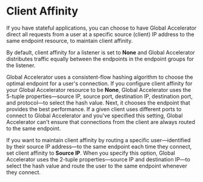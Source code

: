 # Client Affinity<a name="about-listeners-client-affinity"></a>

If you have stateful applications, you can choose to have Global Accelerator direct all requests from a user at a specific source \(client\) IP address to the same endpoint resource, to maintain client affinity\.

By default, client affinity for a listener is set to **None** and Global Accelerator distributes traffic equally between the endpoints in the endpoint groups for the listener\.

Global Accelerator uses a consistent\-flow hashing algorithm to choose the optimal endpoint for a user's connection\. If you configure client affinity for your Global Accelerator resource to be **None**, Global Accelerator uses the 5\-tuple properties—source IP, source port, destination IP, destination port, and protocol—to select the hash value\. Next, it chooses the endpoint that provides the best performance\. If a given client uses different ports to connect to Global Accelerator and you've specified this setting, Global Accelerator can't ensure that connections from the client are always routed to the same endpoint\. 

If you want to maintain client affinity by routing a specific user—identified by their source IP address—to the same endpoint each time they connect, set client affinity to **Source IP**\. When you specify this option, Global Accelerator uses the 2\-tuple properties—source IP and destination IP—to select the hash value and route the user to the same endpoint whenever they connect\.